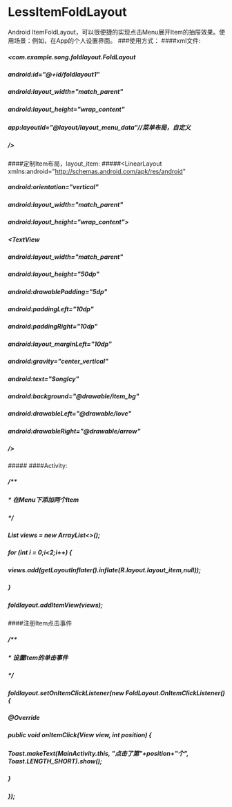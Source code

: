 # LessItemFoldLayout
Android ItemFoldLayout，可以很便捷的实现点击Menu展开Item的抽屉效果。使用场景：例如，在App的个人设置界面。
###使用方式：
####xml文件:
#####   <com.example.song.foldlayout.FoldLayout
#####         android:id="@+id/foldlayout1"
#####         android:layout_width="match_parent"
#####         android:layout_height="wrap_content"
#####         app:layoutId="@layout/layout_menu_data"//菜单布局，自定义
#####         />

####定制Item布局，layout_item:
#####<LinearLayout xmlns:android="http://schemas.android.com/apk/res/android"
#####    android:orientation="vertical"
#####    android:layout_width="match_parent"
#####    android:layout_height="wrap_content">
#####    <TextView
#####        android:layout_width="match_parent"
#####        android:layout_height="50dp"
#####        android:drawablePadding="5dp"
#####        android:paddingLeft="10dp"
#####        android:paddingRight="10dp"
#####        android:layout_marginLeft="10dp"
#####       android:gravity="center_vertical"
#####        android:text="Songlcy"
#####       android:background="@drawable/item_bg"
#####       android:drawableLeft="@drawable/love"
#####       android:drawableRight="@drawable/arrow"
#####        />
#####</LinearLayout>
####Activity:
#####        /**
#####         * 在Menu下添加两个Item
#####         */
#####        List<View> views = new ArrayList<>();
#####        for (int i = 0;i<2;i++) {
#####            views.add(getLayoutInflater().inflate(R.layout.layout_item,null));
#####        }
#####        foldlayout.addItemView(views);

####注册Item点击事件
#####        /**
#####         * 设置Item的单击事件
#####        */
#####        foldlayout.setOnItemClickListener(new FoldLayout.OnItemClickListener() {
#####            @Override
#####            public void onItemClick(View view, int position) {
#####                Toast.makeText(MainActivity.this, "点击了第"+position+"个", Toast.LENGTH_SHORT).show();
#####            }
#####        });
